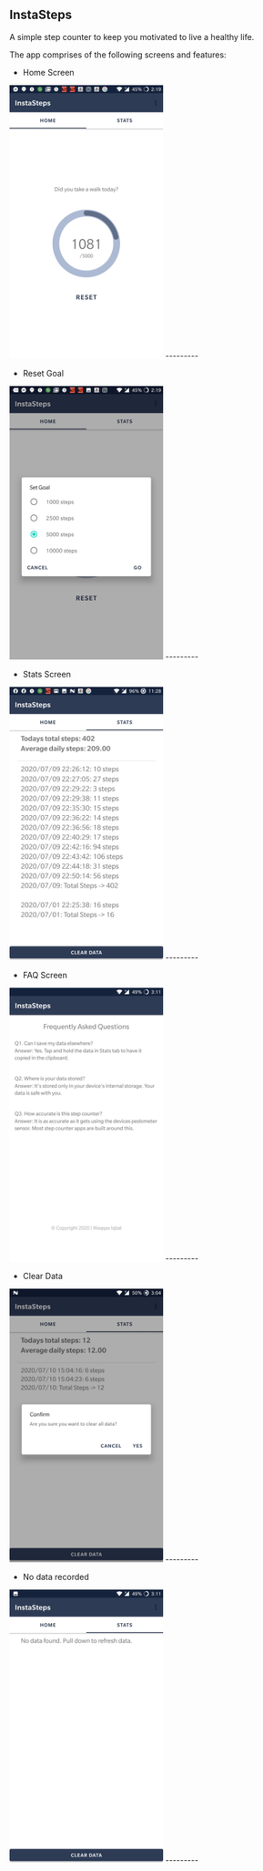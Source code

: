 ## InstaSteps
A simple step counter to keep you motivated to live a healthy life.


The app comprises of the following screens and features:


* Home Screen
<img src="https://github.com/waqqasiq/insta-steps-android/blob/master/public/screens/home_screen.jpg" width="270" height="480" />
---------

* Reset Goal
<img src="https://github.com/waqqasiq/insta-steps-android/blob/master/public/screens/reset.jpg" width="270" height="480" />
---------

* Stats Screen
<img src="https://github.com/waqqasiq/insta-steps-android/blob/master/public/screens/stats_screen.jpg" width="270" height="480" />
---------

* FAQ Screen
<img src="https://github.com/waqqasiq/insta-steps-android/blob/master/public/screens/faq_screen.jpg" width="270" height="480" />
---------

* Clear Data
<img src="https://github.com/waqqasiq/insta-steps-android/blob/master/public/screens/clear_data.jpg" width="270" height="480" />
---------

* No data recorded
<img src="https://github.com/waqqasiq/insta-steps-android/blob/master/public/screens/no_data_found.jpg" width="270" height="480" />
---------
